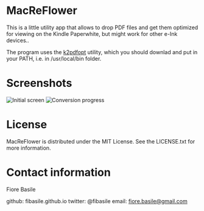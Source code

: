 MacReFlower
===========


This is a little utility app that allows to drop PDF files and get them optimized for viewing on the Kindle Paperwhite, but
might work for other e-Ink devices..

The program uses the [k2pdfopt](http://www.willus.com/k2pdfopt) utility, which you should downlad and put in your PATH,
i.e. in /usr/local/bin folder.

Screenshots
===========

![Initial screen](../blob/master/screenshots/screenshot.png?raw=true)
![Conversion progress](../blob/master/screenshots/screenshot2.png?raw=true)

License
=======

MacReFlower is distributed under the MIT License. See the LICENSE.txt for more information.


Contact information
==================

Fiore Basile

github: fibasile.github.io
twitter: @fibasile
email: <fiore.basile@gmail.com>
